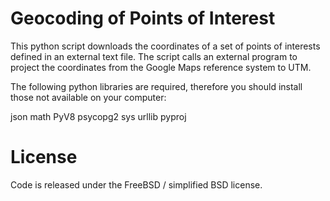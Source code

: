 Geocoding of Points of Interest
=======

This python script downloads the coordinates of a set of points of interests defined in an external text file. The script calls an external program to project the coordinates from the Google Maps reference system to UTM.

The following python libraries are required, therefore you should install those not available on your computer:

json
math
PyV8
psycopg2
sys
urllib
pyproj

License
=======

Code is released under the FreeBSD / simplified BSD license.
